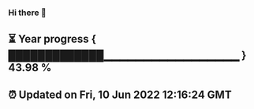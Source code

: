 ### Hi there 👋
⏳ Year progress { █████████████▁▁▁▁▁▁▁▁▁▁▁▁▁▁▁▁▁ } 43.98 %
---
⏰ Updated on Fri, 10 Jun 2022 12:16:24 GMT
---
